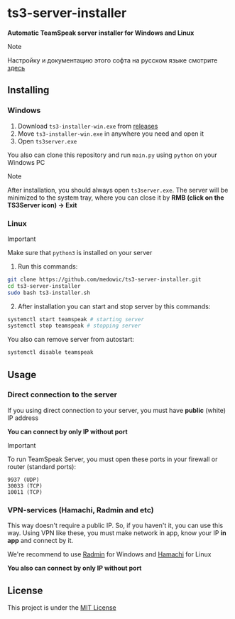 # ts3-server-installer
**Automatic TeamSpeak server installer for Windows and Linux**

> [!NOTE]
> Настройку и документацию этого софта на русском языке смотрите [здесь](docs/README_ru.md)

## Installing
### Windows
1. Download `ts3-installer-win.exe` from [releases](https://github.com/medowic/ts3-server-installer/releases)
2. Move `ts3-installer-win.exe` in anywhere you need and open it
3. Open `ts3server.exe`

You also can clone this repository and run `main.py` using `python` on your Windows PC

> [!NOTE]
> After installation, you should always open `ts3server.exe`. The server will be minimized to the system tray, where you can close it by **RMB (click on the TS3Server icon) -> Exit**

### Linux
> [!IMPORTANT]
> Make sure that `python3` is installed on your server

1. Run this commands:

```sh
git clone https://github.com/medowic/ts3-server-installer.git
cd ts3-server-installer
sudo bash ts3-installer.sh
```

2. After installation you can start and stop server by this commands:

```sh
systemctl start teamspeak # starting server
systemctl stop teamspeak # stopping server
```

You also can remove server from autostart:
```sh
systemctl disable teamspeak
```

## Usage
### Direct connection to the server
If you using direct connection to your server, you must have **public** (white) IP address

**You can connect by only IP without port**

> [!IMPORTANT]
> To run TeamSpeak Server, you must open these ports in your firewall or router (standard ports):
> ```
> 9937 (UDP)
> 30033 (TCP)
> 10011 (TCP)
> ```

### VPN-services (Hamachi, Radmin and etc)
This way doesn't require a public IP. So, if you haven't it, you can use this way. Using VPN like these, you must make network in app, know your IP **in app** and connect by it.

We're recommend to use [Radmin](https://www.radmin-vpn.com/) for Windows and [Hamachi](https://www.vpn.net) for Linux

**You also can connect by only IP without port**

## License
This project is under the [MIT License](https://raw.githubusercontent.com/medowic/ts3-server-installer/master/LICENSE)
